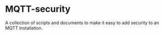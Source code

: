 # MQTT-security

A collection of scripts and documents to make it easy to add security to an MQTT installation.

